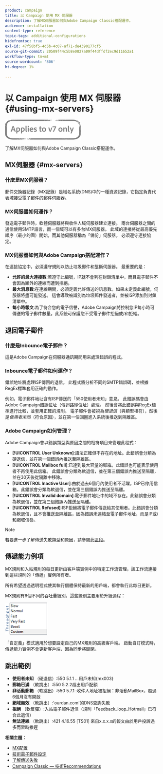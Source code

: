 ```yaml
---
product: campaign
title: 以 Campaign 使用 MX 伺服器
description: 了解MX伺服器如何與Adobe Campaign Classic搭配運作。
audience: installation
content-type: reference
topic-tags: additional-configurations
hidefromtoc: true
exl-id: 47f50bf5-4d5b-4c07-af71-de4390177cf5
source-git-commit: 20509f44c5b8e0827a09f44dffdf2ec9d11652a1
workflow-type: tm+mt
source-wordcount: '806'
ht-degree: 1%

---
```


# 以 Campaign 使用 MX 伺服器 {#using-mx-servers}

![](../../assets/v7-only.svg)

了解MX伺服器如何與Adobe Campaign Classic搭配運作。

## MX伺服器 {#mx-servers}

### 什麼是MX伺服器？

郵件交換器記錄（MX記錄）是域名系統(DNS)中的一種資源記錄，它指定負責代表域接受電子郵件的郵件伺服器。

### MX伺服器如何運作？

發送電子郵件時，軟體伺服器將與收件人域伺服器建立連接。 兩台伺服器之間的通信使用SMTP語言，而一個域可以有多台MX伺服器。 此域的連接將從最高優先順序（最小的圖）開始，而其他伺服器稱為「備份」伺服器。 必須遵守連接協定。

### MX伺服器如何與Adobe Campaign搭配運作？

在連接協定中，必須遵守規則以防止垃圾郵件和壟斷伺服器。 最重要的是：

* **允許的最大連接數**:若遵守此編號，IP就不會列在封鎖清單中，而且電子郵件不會因為額外的連線而遭到拒絕。
* **最大消息數**:在連線期間，必須定義允許傳送的訊息數。如果未定義此編號，伺服器將盡可能發送。 這會導致被識別為垃圾郵件發送者，並被ISP添加到封鎖清單中。
* **每小時報文**:為了符合您的電子信譽，Adobe Campaign將控制您IP每小時可傳送的電子郵件數量。此系統可保護您不受電子郵件拒絕或/和拒絕。

## 退回電子郵件

### 什麼是Inbounce電子郵件？

這是Adobe Campaign在伺服器通訊期間用來處理錯誤的程式。

### Inbounce電子郵件如何運作？

錯誤地址將處理ISP傳回的退信。 此程式將分析不同的SMTP錯誤碼，並根據RegEx標準套用正確的動作。

例如，電子郵件地址含有ISP傳送的「550使用者未知」意見。 此錯誤碼會由Adobe Campaign錯誤位址（傳迴路徑位址）處理。 然後會將此錯誤與RegEx標準進行比較，並套用正確的規則。 電子郵件會被視為&#x200B;*硬退信*（與類型相符），然後是&#x200B;*使用者未知*（符合原因），並在第一個回圈進入系統後推送到隔離區。

### Adobe Campaign如何管理？

Adobe Campaign會以錯誤類型與原因之間的相符項目來管理此程式：

* **[!UICONTROL User Unknown]**:語法正確但不存在的地址。此錯誤會分類為硬退信，並在第一個錯誤內推送至隔離區。
* **[!UICONTROL Mailbox full]**:已達到最大容量的郵箱。此錯誤也可能表示使用者不再使用此信箱。 此錯誤會分類為軟退信，並在第三個錯誤內推送至隔離，並在30天後從隔離中移除。
* **[!UICONTROL Inactive User]**:由於過去6個月內使用者不活躍，ISP已停用信箱。此錯誤會分類為軟退信，並在第三個錯誤內推送至隔離。
* **[!UICONTROL Invalid domain]**:電子郵件地址中的域不存在。此錯誤會分類為軟退信，並在第三個錯誤內推送至隔離。
* **[!UICONTROL Refused]**:ISP拒絕將電子郵件傳送給其使用者。此錯誤會分類為軟退信，且不會推送至隔離區，因為錯誤未連結至電子郵件地址，而是IP或/和網域信譽。

>[!NOTE]
>
>若要進一步了解傳送失敗類型和原因，請參閱此[區段](../../delivery/using/understanding-delivery-failures.md#delivery-failure-types-and-reasons)。

## 傳遞能力例項

MX規則和入站規則的每日更新由客戶端實例中的特定工作流管理，該工作流連接到這些規則的「傳遞」實例所有者。

所有希望透過透明程式使其執行個體保持最新的用戶端，都會執行此每日更新。

MX規則有6個不同的吞吐量級別，這些級別主要用於升級過程：

![](assets/mx-rules-throughput.png)

「自定義」模式適用於想要設定自己的MX規則的高級客戶端。 啟動自訂模式時，傳遞能力實例不會更新客戶端，因為同步將關閉。

## 跳出範例

* **使用者未知** （硬退信）:550 5.1.1 ...用戶未知{mx003}
* **郵箱已滿** （軟跳出）:550 5.2.2超出用戶配額
* **非活動郵箱** （軟跳出）:550 5.7.1 :收件人地址被拒絕：非活動MailBox，超過6個月沒有開啟
* **網域無效** （軟跳出）:&#39;ourdan.com&#39;的DNS查詢失敗
* **拒絕** （軟反彈）:入站電子郵件退信（規則「Feedback_loop_Hotmail」已符合此退信）
* **無法連線** （軟跳出）:421 4.16.55  [TS01] 來自x.x.x.x的報文由於用戶投訴過多而暫時推遲

**相關主題：**
* [MX配置](../../installation/using/email-deliverability.md#mx-configuration)
* [技術電子郵件設定](../../installation/using/email-deliverability.md)
* [了解傳送失敗](../../delivery/using/understanding-delivery-failures.md)
* [Campaign Classic — 技術Recommendations](https://experienceleague.adobe.com/docs/deliverability-learn/deliverability-best-practice-guide/additional-resources/product-specific-resources/campaign/acc-technical-recommendations.html)
